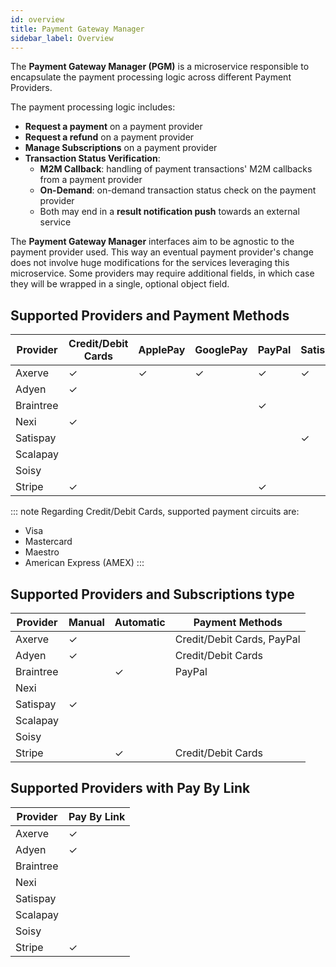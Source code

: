 ```yaml
---
id: overview
title: Payment Gateway Manager
sidebar_label: Overview
---
```


<!--
WARNING: this file was automatically generated by Mia-Platform Doc Aggregator.
DO NOT MODIFY IT BY HAND.
Instead, modify the source file and run the aggregator to regenerate this file.
-->

The **Payment Gateway Manager (PGM)** is a microservice responsible to encapsulate the payment processing logic across
different Payment Providers.

The payment processing logic includes:
* **Request a payment** on a payment provider
* **Request a refund** on a payment provider
* **Manage Subscriptions** on a payment provider
* **Transaction Status Verification**:
    - **M2M Callback**: handling of payment transactions' M2M callbacks from a payment provider
    - **On-Demand**: on-demand transaction status check on the payment provider
    - Both may end in a **result notification push** towards an external service

The **Payment Gateway Manager** interfaces aim to be agnostic to the payment provider used.
This way an eventual payment provider's change does not involve huge modifications for the services leveraging this microservice.
Some providers may require additional fields, in which case they will be wrapped in a single, optional object field.

## Supported Providers and Payment Methods

| Provider  | Credit/Debit Cards | ApplePay | GooglePay | PayPal | Satispay | Scalapay | Soisy |
|-----------|--------------------|----------|-----------|--------|----------|----------|-------|
| Axerve    | ✓                  | ✓        | ✓         | ✓      | ✓        |          |       |
| Adyen     | ✓                  |          |           |        |          |          |       |
| Braintree |                    |          |           | ✓      |          |          |       |
| Nexi      | ✓                  |          |           |        |          |          |       |
| Satispay  |                    |          |           |        | ✓        |          |       |
| Scalapay  |                    |          |           |        |          | ✓        |       |
| Soisy     |                    |          |           |        |          |          | ✓     |
| Stripe    | ✓                  |          |           | ✓      |          |          |       |

::: note
Regarding Credit/Debit Cards, supported payment circuits are:
- Visa
- Mastercard
- Maestro
- American Express (AMEX)
:::

## Supported Providers and Subscriptions type

| Provider  | Manual | Automatic | Payment Methods            |
|-----------|--------|-----------|----------------------------|
| Axerve    | ✓      |           | Credit/Debit Cards, PayPal |
| Adyen     | ✓      |           | Credit/Debit Cards         |
| Braintree |        | ✓         | PayPal                     |
| Nexi      |        |           |                            |
| Satispay  | ✓      |           |                            |
| Scalapay  |        |           |                            |
| Soisy     |        |           |                            |
| Stripe    |        | ✓         | Credit/Debit Cards         |

## Supported Providers with Pay By Link

| Provider  | Pay By Link |
|-----------|-------------|
| Axerve    | ✓           |
| Adyen     | ✓           |
| Braintree |             |
| Nexi      |             |
| Satispay  |             |
| Scalapay  |             |
| Soisy     |             |
| Stripe    | ✓           |
